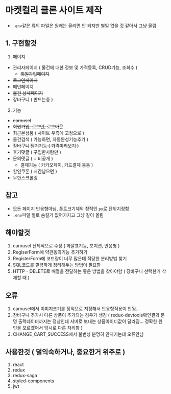 # 마켓컬리 클론 사이트 제작
+ `.env`같은 류의 파일은 원래는 올리면 안 되지만 별일 없을 것 같아서 그냥 올림

## 1. 구현할것
1. 페이지
  - 관리자페이지 ( 물건에 대한 정보 및 가격등록, CRUD기능, 조회수 )
	- ~~회원가입페이지~~
  - ~~로그인페이지~~
  - 메인페이지
  - ~~물건 상세페이지~~
  - 장바구니 ( 만드는중 )
  
2. 기능
  - ~~carousel~~
  - ~~회원가입, 로그인, 로그아웃~~
  - 최근본상품 ( 사이트 우측에 고정으로 )
  - 물건검색 ( 가능하면, 자동완성기능추가 )
  - ~~장바구니 담기기능 ( 가격미리보기 )~~
  - 후기댓글 ( 구입한사람만 )
  - 문의댓글 ( + 비공개 )
	- 결제기능 ( 카카오페이, 카드결제 등등 )
  - 할인쿠폰 ( 시간남으면 )
  - 무한스크롤링

## 참고
+ 모든 페이지 반응형아님, 폰트크기제외 정적인 `px`로 단위지정함
+ `.env`파일 별로 숨길거 없어가지고 그냥 같이 올림

## 해야할것
1. carousel 전체적으로 수정 ( 화살표기능, 포지션, 반응형 )
2. RegiserForm에 약관동의기능 추가하기
3. RegisterForm에 코드량이 너무 많은데 적당한 분리방법 찾기
4. SQL코드를 깔끔하게 정리해두는 방법이 필요함
5. HTTP - DELETE로 배열을 전달하는 좋은 방법을 찾아야함 ( 장바구니 선택한거 삭제할 때  )

## 오류
1. carousel에서 이미지크기를 정적으로 지정해서 반응형적용이 안됨...
2. 장바구니 추가시 다른 상품이 추가되는 경우가 생김 ( redux-devtools확인결과 분명 출력데이터까지는 정상인데 서버로 보내는 상품아이디값이 달라짐... 정확한 원인을 모르겠어서 임시로 다른 처리함 )
3. CHANGE_CART_SUCCESS에서 불변성 분명히 안지키는데 오류안남

## 사용한것 ( 덜익숙하거나, 중요한거 위주로 )
1. react
2. redux
3. redux-saga
4. styled-components
5. jwt